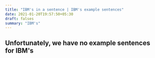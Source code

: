 ```yaml
---
title: "IBM's in a sentence | IBM's example sentences"
date: 2021-01-20T19:57:50+05:30
draft: falses
summary: "IBM's"
---
```

## Unfortunately, we have no example sentences for IBM's                 

